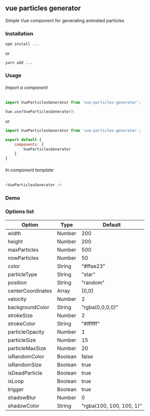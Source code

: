 ## vue particles generator

Simple Vue component for generating animated particles

### Installation

`npm install ...`

or

`yarn add ...`

### Usage


###### Import a component

```javascript
import VueParticlesGenerator from 'vue-particles-generator';

Vue.use(VueParticlesGenerator);
```

or

```javascript
import VueParticlesGenerator from 'vue-particles-generator';

export default {
    components: {
        VueParticlesGenerator
    }
}
```

###### In component template

```javascript
<VueParticlesGenerator />
```

### Demo

### Options list

| Option  | Type | Default |
| ------------- | ------------- | ------------- |
| width | Number | 200 |
| height | Number | 200 |
| maxParticles | Number | 500 |
| nowParticles | Number | 50 |
| color | String | "#ffae23" |
| particleType | String | "star" |
| position | String | "random" |
| centerCoordinates | Array | [0,0] |
| velocity | Number | 2 |
| backgroundColor | String | "rgba(0,0,0,0)" |
| strokeSize | Number | 2 |
| strokeColor | String | "#ffffff" |
| particleOpacity | Number | 1 |
| particleSize | Number | 15 |
| particleMaxSize | Number | 20 |
| isRandomColor | Boolean | false |
| isRandomSize | Boolean | true |
| isDeadParticle | Boolean | true |
| isLoop | Boolean | true |
| trigger | Boolean | true |
| shadowBlur | Number | 0 |
| shadowColor | String | "rgba(100, 100, 100, 1)" |